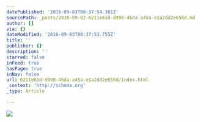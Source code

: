 ```yaml
---
datePublished: '2016-09-03T00:37:54.301Z'
sourcePath: _posts/2016-09-02-6211e61d-d998-46da-a45a-e1a2dd2e656d.md
author: []
via: {}
dateModified: '2016-09-03T00:37:53.755Z'
title: ''
publisher: {}
description: ''
starred: false
inFeed: true
hasPage: true
inNav: false
url: 6211e61d-d998-46da-a45a-e1a2dd2e656d/index.html
_context: 'http://schema.org'
_type: Article

---
```

![](https://the-grid-user-content.s3-us-west-2.amazonaws.com/eee6f52f-65d2-4b61-96ff-86776b833c37.jpg)